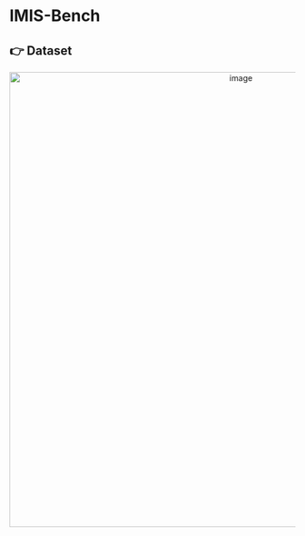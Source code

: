 # IMIS-Bench

## 👉 Dataset

<p align="center"><img width="800" alt="image" src="https://github.com/uni-medical/IMIS-Bench/blob/main/images/fig0.png"></p> 
